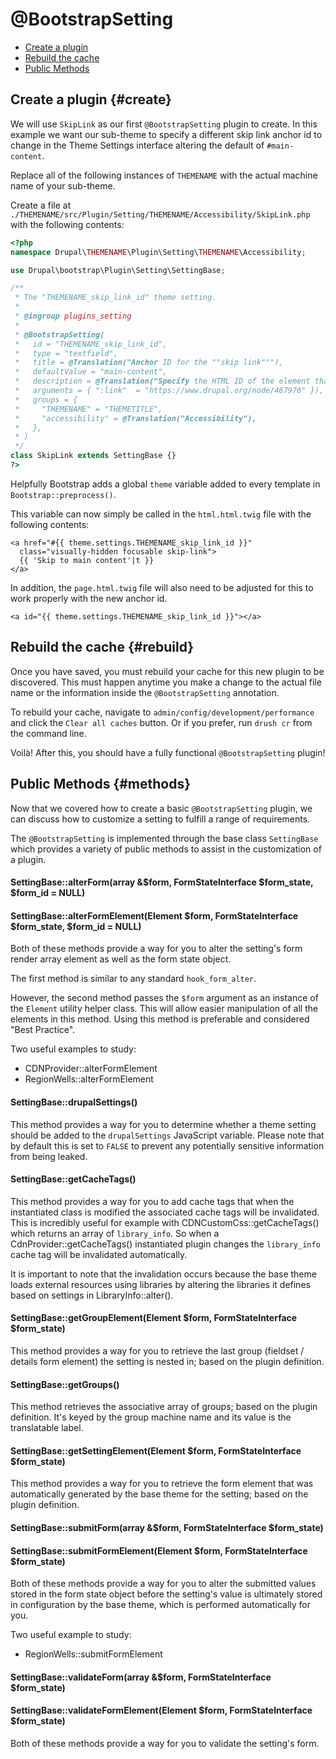 <!-- @file Documentation for the @BootstrapSetting annotated plugin. -->
<!-- @defgroup -->
<!-- @ingroup -->
# @BootstrapSetting

- [Create a plugin](#create)
- [Rebuild the cache](#rebuild)
- [Public Methods](#methods)

## Create a plugin {#create}

We will use `SkipLink` as our first `@BootstrapSetting` plugin to create. In
this example we want our sub-theme to specify a different skip link anchor id
to change in the Theme Settings interface altering the default of
`#main-content`.

Replace all of the following instances of `THEMENAME` with the actual machine
name of your sub-theme.

Create a file at
`./THEMENAME/src/Plugin/Setting/THEMENAME/Accessibility/SkipLink.php`
with the following contents:

```php
<?php
namespace Drupal\THEMENAME\Plugin\Setting\THEMENAME\Accessibility;

use Drupal\bootstrap\Plugin\Setting\SettingBase;

/**
 * The "THEMENAME_skip_link_id" theme setting.
 *
 * @ingroup plugins_setting
 *
 * @BootstrapSetting(
 *   id = "THEMENAME_skip_link_id",
 *   type = "textfield",
 *   title = @Translation("Anchor ID for the ""skip link"""),
 *   defaultValue = "main-content",
 *   description = @Translation("Specify the HTML ID of the element that the accessible-but-hidden ""skip link"" should link to. (<a href="":link"" _blank"">Read more about skip links</a>.)",
 *   arguments = { ":link"  = "https://www.drupal.org/node/467976" }),
 *   groups = {
 *     "THEMENAME" = "THEMETITLE",
 *     "accessibility" = @Translation("Accessibility"),
 *   },
 * )
 */
class SkipLink extends SettingBase {}
?>
```

Helpfully Bootstrap adds a global `theme` variable added to every template
in `Bootstrap::preprocess()`.

This variable can now simply be called in the `html.html.twig` file with the
following contents:

```twig
<a href="#{{ theme.settings.THEMENAME_skip_link_id }}"
  class="visually-hidden focusable skip-link">
  {{ 'Skip to main content'|t }}
</a>
```

In addition, the `page.html.twig` file will also need to be adjusted for this to
work properly with the new anchor id.

```twig
<a id="{{ theme.settings.THEMENAME_skip_link_id }}"></a>
```

## Rebuild the cache {#rebuild}

Once you have saved, you must rebuild your cache for this new plugin to be
discovered. This must happen anytime you make a change to the actual file name
or the information inside the `@BootstrapSetting` annotation.

To rebuild your cache, navigate to `admin/config/development/performance` and
click the `Clear all caches` button. Or if you prefer, run `drush cr` from the
command line.

Voilà! After this, you should have a fully functional `@BootstrapSetting`
plugin!

## Public Methods {#methods}

Now that we covered how to create a basic `@BootstrapSetting` plugin, we can
discuss how to customize a setting to fulfill a range of requirements.

The `@BootstrapSetting` is implemented through the base class `SettingBase`
which provides a variety of public methods to assist in the customization of
a plugin.

#### SettingBase::alterForm(array &$form, FormStateInterface $form_state, $form_id = NULL)
#### SettingBase::alterFormElement(Element $form, FormStateInterface $form_state, $form_id = NULL)

Both of these methods provide a way for you to alter the setting's form render
array element as well as the form state object.

The first method is similar to any standard `hook_form_alter`.

However, the second method passes the `$form` argument as an instance of the
`Element` utility helper class. This will allow easier manipulation of all the
elements in this method. Using this method is preferable and considered
"Best Practice".

Two useful examples to study:

- CDNProvider::alterFormElement
- RegionWells::alterFormElement

#### SettingBase::drupalSettings()

This method provides a way for you to determine whether a theme setting should
be added to the `drupalSettings` JavaScript variable. Please note that by
default this is set to `FALSE` to prevent any potentially sensitive information
from being leaked.

#### SettingBase::getCacheTags()

This method provides a way for you to add cache tags that when the instantiated
class is modified the associated cache tags will be invalidated. This is
incredibly useful for example with CDNCustomCss::getCacheTags() which returns an
array of `library_info`. So when a CdnProvider::getCacheTags() instantiated
plugin changes the `library_info` cache tag will be invalidated automatically.

It is important to note that the invalidation occurs because the base theme
loads external resources using libraries by altering the libraries it defines
based on settings in LibraryInfo::alter().

#### SettingBase::getGroupElement(Element $form, FormStateInterface $form_state)

This method provides a way for you to retrieve the last group (fieldset /
details form element) the setting is nested in; based on the plugin definition.

#### SettingBase::getGroups()

This method retrieves the associative array of groups; based on the plugin
definition. It's keyed by the group machine name and its value is the
translatable label.

#### SettingBase::getSettingElement(Element $form, FormStateInterface $form_state)

This method provides a way for you to retrieve the form element that was
automatically generated by the base theme for the setting; based on the plugin
definition.

#### SettingBase::submitForm(array &$form, FormStateInterface $form_state)
#### SettingBase::submitFormElement(Element $form, FormStateInterface $form_state)

Both of these methods provide a way for you to alter the submitted values
stored in the form state object before the setting's value is ultimately stored
in configuration by the base theme, which is performed automatically for you.

Two useful example to study:

- RegionWells::submitFormElement

#### SettingBase::validateForm(array &$form, FormStateInterface $form_state)
#### SettingBase::validateFormElement(Element $form, FormStateInterface $form_state)

Both of these methods provide a way for you to validate the setting's form.

